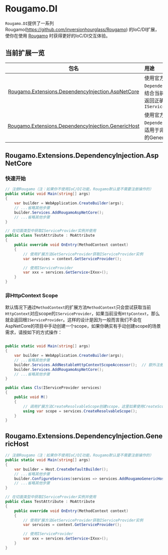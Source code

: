 # Rougamo.DI

`Rougamo.DI`提供了一系列 Rougamo(https://github.com/inversionhourglass/Rougamo) 的IoC/DI扩展，使你在使用 [Rougamo](https://github.com/inversionhourglass/Rougamo) 时获得更好的IoC/DI交互体验。

## 当前扩展一览

|                                                  包名                                                  |                                          用途                                         |
|:------------------------------------------------------------------------------------------------------:|:-------------------------------------------------------------------------------------|
|  [Rougamo.Extensions.DependencyInjection.AspNetCore](#rougamoextensionsdependencyinjectionaspnetcore)  | 使用官方`DependencyInjection`，结合当前`HttpContext`，返回正确scope的`IServiceProvider` |
| [Rougamo.Extensions.DependencyInjection.GenericHost](#rougamoextensionsdependencyinjectiongenerichost) | 使用官方`DependencyInjection`，适用于非AspNetCore的Generic Host项目                     |

## Rougamo.Extensions.DependencyInjection.AspNetCore

### 快速开始

```csharp
// 注册Rougamo（注：如果你不使用IoC/DI功能，Rougamo默认是不需要注册操作的）
public static void Main(string[] args)
{
    var builder = WebApplication.CreateBuilder(args);
    // ...省略其他步骤
    builder.Services.AddRougamoAspNetCore();
    // ...省略其他步骤
}

// 在切面类型中获取IServiceProvider实例并使用
public class TestAttribute : MoAttribute
{
    public override void OnEntry(MethodContext context)
    {
        // 使用扩展方法GetServiceProvider获取IServiceProvider实例
        var services = context.GetServiceProvider();

        // 使用IServiceProvider
        var xxx = services.GetService<IXxx>();
    }
}
```

### 非HttpContext Scope

默认情况下通过`MethodContext`的扩展方法`MethodContext`只会尝试获取当前`HttpContext`对应scope的`IServiceProvider`，如果当前没有`HttpContext`，那么就会返回根`IServiceProvider`。这样的设计是因为一般而言我们不会在AspNetCore的项目中手动创建一个scope，如果你确实有手动创建scope的场景需求，请按如下的方式操作：

```csharp

public static void Main(string[] args)
{
    var builder = WebApplication.CreateBuilder(args);
    // ...省略其他步骤
    builder.Services.AddNestableHttpContextScopeAccessor();  // 额外注册步骤
    builder.Services.AddRougamoAspNetCore();
    // ...省略其他步骤
}

public class Cls(IServiceProvider services)
{
    public void M()
    {
        // 调用扩展方法CreateResolvableScope创建scope，这里如果使用CreateScope来创建，那么这个scope将无法在切面类型中获取到
        using var scope = services.CreateResolvableScope();
    }
}
```

## Rougamo.Extensions.DependencyInjection.GenericHost

```csharp
// 注册Rougamo（注：如果你不使用IoC/DI功能，Rougamo默认是不需要注册操作的）
public static void Main(string[] args)
{
    var builder = Host.CreateDefaultBuilder();
    // ...省略其他步骤
    builder.ConfigureServices(services => services.AddRougamoGenericHost());
    // ...省略其他步骤
}

// 在切面类型中获取IServiceProvider实例并使用
public class TestAttribute : MoAttribute
{
    public override void OnEntry(MethodContext context)
    {
        // 使用扩展方法GetServiceProvider获取IServiceProvider实例
        var services = context.GetServiceProvider();

        // 使用IServiceProvider
        var xxx = services.GetService<IXxx>();
    }
}
```
